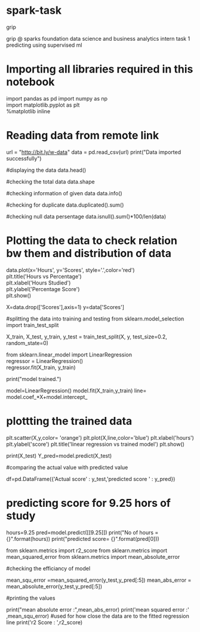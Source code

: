 
# spark-task
grip


grip @ sparks foundation
data science and business analytics intern
task 1 predicting using supervised ml

# Importing all libraries required in this notebook
import pandas as pd
import numpy as np  
import matplotlib.pyplot as plt  
%matplotlib inline


# Reading data from remote link
url = "http://bit.ly/w-data"
data = pd.read_csv(url)
print("Data imported successfully")

#displaying the data
data.head()

#checking the total data
data.shape

#checking information of given data
data.info()

#checking for duplicate
data.duplicated().sum()

#checking  null data persentage
data.isnull().sum()*100/len(data)

# Plotting the data to check relation bw them and distribution of data
data.plot(x='Hours', y='Scores', style='.',color='red')  
plt.title('Hours vs Percentage')  
plt.xlabel('Hours Studied')  
plt.ylabel('Percentage Score')  
plt.show()

X=data.drop(['Scores'],axis=1)
y=data['Scores']

#splitting the data into training and testing
from sklearn.model_selection import train_test_split  

X_train, X_test, y_train, y_test = train_test_split(X, y, test_size=0.2, random_state=0) 

from sklearn.linear_model import LinearRegression  
regressor = LinearRegression()  
regressor.fit(X_train, y_train) 

print("model trained.")

model=LinearRegression()
model.fit(X_train,y_train)
line= model.coef_*X+model.intercept_

# plottting the trained data
plt.scatter(X,y,color= 'orange')
plt.plot(X,line,color='blue')
plt.xlabel('hours')
plt.ylabel('score')
plt.title('linear regression vs trained model')
plt.show()

print(X_test)
Y_pred=model.predict(X_test)

#comparing the  actual value with predicted value

df=pd.DataFrame({'Actual score' : y_test,'predicted  score ' : y_pred})

# predicting score for 9.25 hors of study

hours=9.25
pred=model.predict([[9.25]])
print("No of hours ={}".format(hours))
print("predicted score= {}".format(pred[0]))

from sklearn.metrics import r2_score
from sklearn.metrics import mean_squared_error
from sklearn.metrics import mean_absolute_error

#checking the efficiancy of model

mean_squ_error =mean_squared_error(y_test,y_pred[:5])
mean_abs_error = mean_absolute_error(y_test,y_pred[:5])

#printing the values

print("mean absolute error :",mean_abs_error)
print('mean squared error :' ,mean_squ_error)   #used for how close the data are to the fitted regression line
print('r2 Score : ',r2_score)
